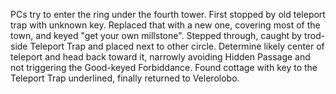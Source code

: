 PCs try to enter the ring under the fourth tower. First stopped by old teleport trap with unknown key. Replaced that with a new one, covering most of the town, and keyed "get your own millstone". Stepped through, caught by trod-side Teleport Trap and placed next to other circle. Determine likely center of teleport and head back toward it, narrowly avoiding Hidden Passage and not triggering the Good-keyed Forbiddance. Found cottage with key to the Teleport Trap underlined, finally returned to Velerolobo.
